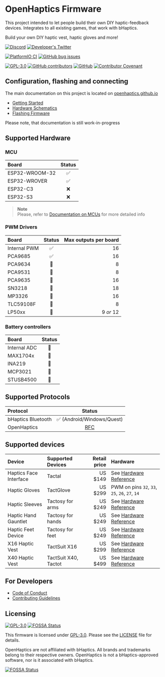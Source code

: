 # OpenHaptics Firmware

This project intended to let people build their own DIY haptic-feedback devices. Integrates to all existing games, that work with bHaptics.

Build your own DIY haptic vest, haptic gloves and more!

[![Discord](https://img.shields.io/discord/966090258104062023?label=Discord&logo=discord)](https://discord.gg/YUtRKAqty2)
[![Developer's Twitter](https://img.shields.io/twitter/follow/leon0399?color=%231DA1F2&label=Developer%27s%20Twitter&logo=twitter)](https://twitter.com/leon0399)

[![PlatformIO CI](https://github.com/openhaptics/openhaptics-firmware/actions/workflows/ci.yml/badge.svg)](https://github.com/openhaptics/openhaptics-firmware/actions/workflows/ci.yml)
[![GitHub bug issues](https://img.shields.io/github/issues/openhaptics/openhaptics-firmware/bug?color=%23d73a4a)](https://github.com/openhaptics/openhaptics-firmware/issues?q=is%3Aissue+is%3Aopen+label%3Abug)

[![GPL-3.0](https://img.shields.io/github/license/openhaptics/openhaptics-firmware)](/LICENSE)
[![GitHub contributors](https://img.shields.io/github/contributors/openhaptics/openhaptics-firmware)](https://github.com/openhaptics/openhaptics-firmware/graphs/contributors)
[![GitHub](https://img.shields.io/github/stars/openhaptics/openhaptics-firmware.svg)](https://github.com/openhaptics/openhaptics-firmware)
[![Contributor Covenant](https://img.shields.io/badge/code_of_conduct-contributor_covenant_v2.1-ff69b4)](/CODE_OF_CONDUCT.md)


## Configuration, flashing and connecting

The main documentation on this project is located on [openhaptics.github.io](https://openhaptics.github.io/)

* [Getting Started](https://openhaptics.github.io/docs/getting-started)
* [Hardware Schematics](https://github.com/openhaptics/openhaptics-hardware)
* [Flashing Firmware](https://openhaptics.github.io/docs/category/flashing-firmware)

Please note, that documentation is still work-in-progress

## Supported Hardware

### MCU

| Board                | Status       |
| :------------------- | :----------: |
| ESP32-WROOM-32       | ✅            |
| ESP32-WROVER         | ✅            |
| ESP32-C3             | ❌            |
| ESP32-S3             | ❌            |

> **Note**  
> Please, refer to [Documentation on MCUs](https://openhaptics.github.io/docs/hardware/mcu) for more detailed info

### PWM Drivers

| Board                | Status       | Max outputs per board |
| :------------------- | :----------: | ---------------------: |
| Internal PWM         | ✅            |                    16 |
| PCA9685              | ✅            |                    16 |
| PCA9634              | 🚧            |                     8 |
| PCA9531              | 🚧            |                     8 |
| PCA9635              | 🚧            |                    16 |
| SN3218               | 🚧            |                    18 |
| MP3326               | 🚧            |                    16 |
| TLC59108F            | 🚧            |                     8 |
| LP50xx               | 🚧            |             9 _or_ 12 |

### Battery controllers

| Board                | Status       |
| :------------------- | :----------: |
| Internal ADC         | 🚧            |
| MAX1704x             | 🚧            |
| INA219               | 🚧            |
| MCP3021              | 🚧            |
| STUSB4500            | 🚧            |

## Supported Protocols

| Protocol             | Status                                                              |
| :------------------- | :-----------------------------------------------------------------: |
| bHaptics Bluetooth   | ✅ (Android/Windows/Quest)                                           |
| OpenHaptics          | [RFC](https://github.com/openhaptics/openhaptics-firmware/issues/9) |

## Supported devices

| Device                 | Supported Devices    | Retail price | Hardware                                                                                            |
| :--------------------  | :------------------- | -----------: | :-------------------------------------------------------------------------------------------------- |
| Haptics Face Interface | Tactal               | US $149      | See [Hardware Reference](https://github.com/openhaptics/openhaptics-hardware#haptic-face-interface) |
| Haptic Gloves          | TactGlove            | US $299      | PWM on pins `32`, `33`, `25`, `26`, `27`, `14`                                                      |
| Haptic Sleeves         | Tactosy for arms     | US $249      | See [Hardware Reference](https://github.com/openhaptics/openhaptics-hardware#haptic-forearm-sleeve) |
| Haptic Hand Gauntlet   | Tactosy for hands    | US $249      | See [Hardware Reference](https://github.com/openhaptics/openhaptics-hardware#haptic-gauntlet)       |
| Haptic Feet Device     | Tactosy for feet     | US $249      | See [Hardware Reference](https://github.com/openhaptics/openhaptics-hardware#haptic-feet-device)    |
| X16 Haptic Vest        | TactSuit X16         | US $299      | See [Hardware Reference](https://github.com/openhaptics/openhaptics-hardware#x16-haptic-vest)       |
| X40 Haptic Vest        | TactSuit X40, Tactot | US $499      | See [Hardware Reference](https://github.com/openhaptics/openhaptics-hardware#x40-haptic-vest)       |

## For Developers

* [Code of Conduct](./CODE_OF_CONDUCT.md)
* [Contributing Guidelines](./CONTRIBUTING.md)

## Licensing

[![GPL-3.0](https://www.gnu.org/graphics/gplv3-or-later-sm.png)](./LICENSE)
[![FOSSA Status](https://app.fossa.com/api/projects/git%2Bgithub.com%2Fopenhaptics%2Fopenhaptics-firmware.svg?type=shield)](https://app.fossa.com/projects/git%2Bgithub.com%2Fopenhaptics%2Fopenhaptics-firmware?ref=badge_shield)

This firmware is licensed under [GPL-3.0](./LICENSE). Please see the [LICENSE](./LICENSE) file for details.

OpenHaptics are not affiliated with bHaptics. All brands and trademarks belong to their respective owners. OpenHaptics is not a bHaptics-approved software, nor is it associated with bHaptics.


[![FOSSA Status](https://app.fossa.com/api/projects/git%2Bgithub.com%2Fopenhaptics%2Fopenhaptics-firmware.svg?type=large)](https://app.fossa.com/projects/git%2Bgithub.com%2Fopenhaptics%2Fopenhaptics-firmware?ref=badge_large)